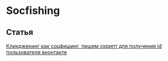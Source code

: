 # Socfishing

## Статья

[Кликджекинг как соцфишинг, пишем скрипт для получения id пользователя вконтакте](http://falbar.ru/article/id/156)